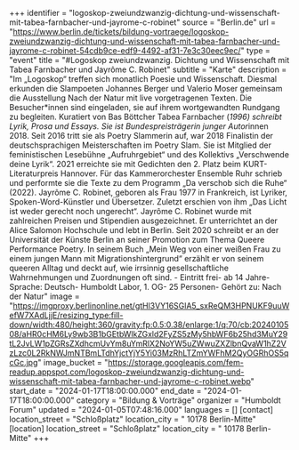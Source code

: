 +++
identifier = "logoskop-zweiundzwanzig-dichtung-und-wissenschaft-mit-tabea-farnbacher-und-jayrome-c-robinet"
source = "Berlin.de"
url = "https://www.berlin.de/tickets/bildung-vortraege/logoskop-zweiundzwanzig-dichtung-und-wissenschaft-mit-tabea-farnbacher-und-jayrome-c-robinet-54cdb9ce-edf9-4492-af31-7e3c30eec9ec/"
type = "event"
title = "#Logoskop zweiundzwanzig. Dichtung und Wissenschaft mit Tabea Farnbacher und Jayrôme C. Robinet"
subtitle = "Karte"
description = "Im „Logoskop“ treffen sich monatlich Poesie und Wissenschaft. Diesmal erkunden die Slampoeten Johannes Berger und Valerio Moser gemeinsam die Ausstellung Nach der Natur mit live vorgetragenen Texten. Die Besucher*innen sind eingeladen, sie auf ihrem wortgewandten Rundgang zu begleiten. Kuratiert von Bas Böttcher Tabea Farnbacher (*1996) schreibt Lyrik, Prosa und Essays. Sie ist Bundespreisträgerin junger Autor*innen 2018. Seit 2016 tritt sie als Poetry Slammerin auf, war 2018 Finalistin der deutschsprachigen Meisterschaften im Poetry Slam. Sie ist Mitglied der feministischen Lesebühne „Aufruhrgebiet“ und des Kollektivs „Verschwende deine Lyrik“. 2021 erreichte sie mit Gedichten den 2. Platz beim KURT-Literaturpreis Hannover. Für das Kammerorchester Ensemble Ruhr schrieb und performte sie die Texte zu dem Programm „Da verschob sich die Ruhe“ (2022). Jayrôme C. Robinet, geboren als Frau 1977 in Frankreich, ist Lyriker, Spoken-Word-Künstler und Übersetzer. Zuletzt erschien von ihm „Das Licht ist weder gerecht noch ungerecht“. Jayrôme C. Robinet wurde mit zahlreichen Preisen und Stipendien ausgezeichnet. Er unterrichtet an der Alice Salomon Hochschule und lebt in Berlin. Seit 2020 schreibt er an der Universität der Künste Berlin an seiner Promotion zum Thema Queere Performance Poetry. In seinem Buch „Mein Weg von einer weißen Frau zu einem jungen Mann mit Migrationshintergrund“ erzählt er von seinem queeren Alltag und deckt auf, wie irrsinnig gesellschaftliche Wahrnehmungen und Zuordnungen oft sind. - Eintritt frei- ab 14 Jahre- Sprache: Deutsch- Humboldt Labor, 1. OG- 25 Personen- Gehört zu: Nach der Natur"
image = "https://imgproxy.berlinonline.net/gtHl3VY16SGlA5_sxReQM3HPNUKF9uuWefW7XAdLjjE/resizing_type:fill-down/width:480/height:360/gravity:fp:0.5:0.38/enlarge:1/q:70/cb:2024010508/aHR0cHM6Ly9wb3B1bGEtbWlkZGxld2FyZS5zMy5hbWF6b25hd3MuY29tL2JvLW1pZGRsZXdhcmUvYm8uYmRlX2NoYW5uZWwuZXZlbnQvaW1hZ2VzLzc0L2RkNWJmNTBmLTdhYjctYjY5Yi03MzRhLTZmYWFhM2QyOGRhOS5qcGc.jpg"
image_bucket = "https://storage.googleapis.com/fem-readup.appspot.com/logoskop-zweiundzwanzig-dichtung-und-wissenschaft-mit-tabea-farnbacher-und-jayrome-c-robinet.webp"
start_date = "2024-01-17T18:00:00.000"
end_date = "2024-01-17T18:00:00.000"
category = "Bildung & Vorträge"
organizer = "Humboldt Forum"
updated = "2024-01-05T07:48:16.000"
languages = []
[contact]
location_street = "Schloßplatz"
location_city = " 10178 Berlin-Mitte"
[location]
location_street = "Schloßplatz"
location_city = " 10178 Berlin-Mitte"
+++